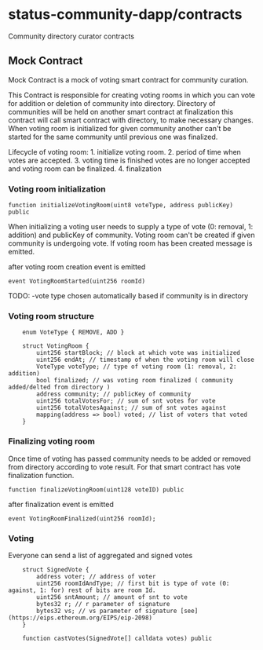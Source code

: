 # status-community-dapp/contracts 
Community directory curator contracts

## Mock Contract

Mock Contract is a mock of voting smart contract for community curation.

This Contract is responsible for creating voting rooms in which you can vote for addition or deletion of community into directory.
Directory of communities will be held on another smart contract at finalization this contract will call smart contract with directory, to make necessary changes.
When voting room is initialized for given community another can't be started for the same community until previous one was finalized.

Lifecycle of voting room:
    1. initialize voting room.
    2. period of time when votes are accepted.
    3. voting time is finished votes are no longer accepted and voting room can be finalized.
    4. finalization
    
### Voting room initialization

```solidity
function initializeVotingRoom(uint8 voteType, address publicKey) public
```

When initializing a voting user needs to supply a type of vote (0: removal, 1: addition) and publicKey of community.
Voting room can't be created if given community is undergoing vote.
If voting room has been created message is emitted.

after voting room creation event is emitted

```solidity
event VotingRoomStarted(uint256 roomId)
```

TODO:
    -vote type chosen automatically based if community is in directory

### Voting room structure

```solidity
    enum VoteType { REMOVE, ADD }

    struct VotingRoom {
        uint256 startBlock; // block at which vote was initialized
        uint256 endAt; // timestamp of when the voting room will close
        VoteType voteType; // type of voting room (1: removal, 2: addition)
        bool finalized; // was voting room finalized ( community added/delted from directory )
        address community; // publicKey of community
        uint256 totalVotesFor; // sum of snt votes for vote
        uint256 totalVotesAgainst; // sum of snt votes against
        mapping(address => bool) voted; // list of voters that voted
    }
```

### Finalizing voting room

Once time of voting has passed community needs to be added or removed from directory according to vote result.
For that smart contract has vote finalization function.

```solidity
function finalizeVotingRoom(uint128 voteID) public
```

after finalization event is emitted

```solidity
event VotingRoomFinalized(uint256 roomId);
```

### Voting

Everyone can send a list of aggregated and signed votes

```solidity
    struct SignedVote {
        address voter; // address of voter
        uint256 roomIdAndType; // first bit is type of vote (0: against, 1: for) rest of bits are room Id.
        uint256 sntAmount; // amount of snt to vote
        bytes32 r; // r parameter of signature
        bytes32 vs; // vs parameter of signature [see](https://eips.ethereum.org/EIPS/eip-2098)
    }

    function castVotes(SignedVote[] calldata votes) public
```
